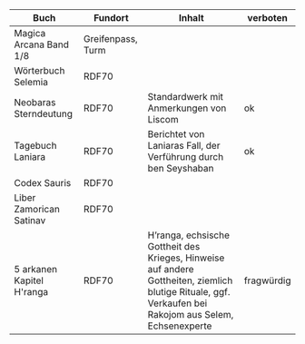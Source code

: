 
| Buch                      | Fundort           | Inhalt                                                                                                                                                 | verboten   |
| ------------------------- | ----------------- | ------------------------------------------------------------------------------------------------------------------------------------------------------ | ---------- |
| Magica Arcana Band 1/8    | Greifenpass, Turm |                                                                                                                                                        |            |
| Wörterbuch Selemia        | RDF70             |                                                                                                                                                        |            |
| Neobaras Sterndeutung     | RDF70             | Standardwerk mit Anmerkungen von Liscom                                                                                                                | ok         |
| Tagebuch Laniara          | RDF70             | Berichtet von Laniaras Fall, der Verführung durch ben Seyshaban                                                                                        | ok         |
| Codex Sauris              | RDF70             |                                                                                                                                                        |            |
| Liber Zamorican Satinav   | RDF70             |                                                                                                                                                        |            |
| 5 arkanen Kapitel H'ranga | RDF70             | H’ranga, echsische Gottheit des Krieges, Hinweise auf andere Gottheiten, ziemlich blutige Rituale, ggf. Verkaufen bei Rakojom aus Selem, Echsenexperte | fragwürdig |
